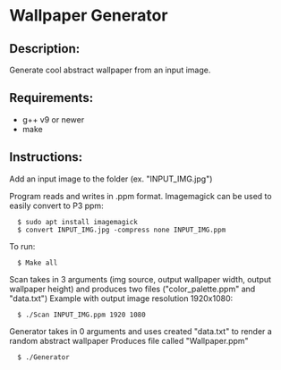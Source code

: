 # Wallpaper Generator
Description:  
---
Generate cool abstract wallpaper from an input image.
  
Requirements:  
---
  * g++ v9 or newer
  * make

Instructions:  
---
Add an input image to the folder (ex. "INPUT_IMG.jpg")

Program reads and writes in .ppm format. Imagemagick can be used to easily convert to P3 ppm:
```
  $ sudo apt install imagemagick
  $ convert INPUT_IMG.jpg -compress none INPUT_IMG.ppm
```
To run: 
```
  $ Make all
```
Scan takes in 3 arguments (img source, output wallpaper width, output wallpaper height) and produces two files ("color_palette.ppm" and "data.txt")
Example with output image resolution 1920x1080:
```
  $ ./Scan INPUT_IMG.ppm 1920 1080
```
Generator takes in 0 arguments and uses created "data.txt" to render a random abstract wallpaper
Produces file called "Wallpaper.ppm"
```
  $ ./Generator
```



